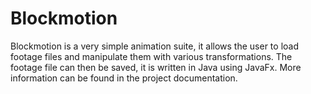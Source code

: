 # Blockmotion

Blockmotion is a very simple animation suite, it allows the user to load footage files and manipulate them with various transformations. The footage file can then be saved, it is written in Java using JavaFx. More information can be found in the project documentation.
